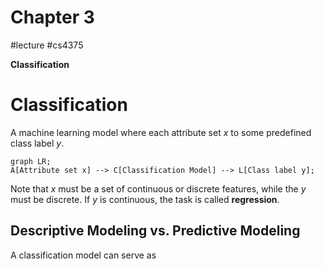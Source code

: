 # Chapter 3
#lecture #cs4375 

**Classification**

# Classification
A machine learning model where each attribute set $x$ to some predefined class label $y$.

```mermaid
graph LR;
A[Attribute set x] --> C[Classification Model] --> L[Class label y];
```

Note that $x$ must be a set of continuous or discrete features, while the $y$ must be discrete. If $y$ is continuous, the task is called **regression**.

## Descriptive Modeling vs. Predictive Modeling
A classification model can serve as 
